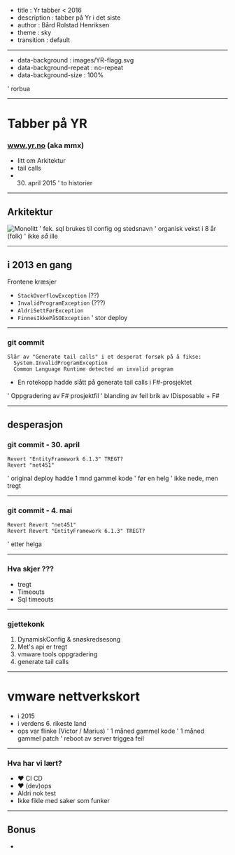 - title : Yr tabber < 2016
- description : tabber på Yr i det siste
- author : Bård Rolstad Henriksen
- theme : sky
- transition : default

***
- data-background : images/YR-flagg.svg
- data-background-repeat : no-repeat
- data-background-size : 100%

' rorbua

***

# Tabber på YR
### www.yr.no (aka mmx)
* litt om Arkitektur
* tail calls
* 30. april 2015
' to historier

***

## Arkitektur
![Monolitt](https://upload.wikimedia.org/wikipedia/commons/9/9c/Vigelansparken.JPG)
' fek. sql brukes til config og stedsnavn
' organisk vekst i 8 år (folk)
' ikke _så_ ille

***
## i 2013 en gang

Frontene kræsjer

* `StackOverflowException` (??)
* `InvalidProgramException` (???)
* `AldriSettFørException`
* `FinnesIkkePåSOException`
' stor deploy

***

### git commit
```
Slår av "Generate tail calls" i et desperat forsøk på å fikse:
  System.InvalidProgramException
  Common Language Runtime detected an invalid program
```

* En rotekopp hadde slått på generate tail calls i F#-prosjektet

' Oppgradering av F# prosjektfil
' blanding av feil brik av IDisposable + F#

***
## desperasjon
### git commit - 30. april
```
Revert "EntityFramework 6.1.3" TREGT?
Revert "net451"
```
' original deploy hadde 1 mnd gammel kode
' før en helg
' ikke nede, men tregt

***
### git commit - 4. mai
```
Revert Revert "net451"
Revert Revert "EntityFramework 6.1.3" TREGT?
```
' etter helga

***
### Hva skjer ???
* tregt
* Timeouts
* Sql timeouts


***
### gjettekonk
1. DynamiskConfig & snøskredsesong
2. Met's api er tregt
3. vmware tools oppgradering
4. generate tail calls

---
# vmware nettverkskort
  * i 2015
  * i verdens 6. rikeste land
  * ops var flinke (Victor / Marius)
' 1 måned gammel kode
' 1 måned gammel patch
' reboot av server triggea feil

***
### Hva har vi lært?
* ❤ CI CD
* ❤ (dev)ops
* Aldri nok test
* Ikke fikle med saker som funker

***
## Bonus
*
